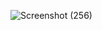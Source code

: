 

![Screenshot (256)](https://github.com/Animasahu/Social-link-profile/assets/70600260/6c0dadcf-f126-4176-a34c-c4d105383234)
